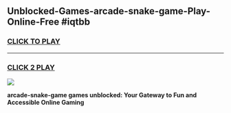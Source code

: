 
## Unblocked-Games-arcade-snake-game-Play-Online-Free #iqtbb
<h3>
<a href="https://us.freeplayer.one?title=arcade-snake-game&ref=10M">CLICK TO PLAY</a></h3>
<hr>

<h3>
<a href="https://us.freeplayer.one?title=arcade-snake-game&ref=10M">CLICK 2 PLAY</a>
  
</h3>

<a href="https://us.freeplayer.one?title=arcade-snake-game&ref=10M"><img src="https://clearcache.store/games.png"></a>


**arcade-snake-game games unblocked: Your Gateway to Fun and Accessible Online Gaming**

